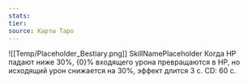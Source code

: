 ```yaml
---
stats: 
tier: 
source: Карты Таро
---
```

![[Temp/Placeholder_Bestiary.png]]
SkillNamePlaceholder
Когда HP падают ниже 30%, {0}% входящего урона превращаются в HP, но исходящий урон снижается на 30%, эффект длится 3 с. CD: 60 с.
